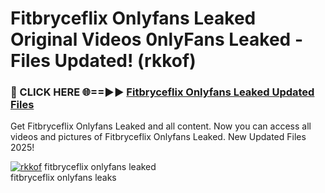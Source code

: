 # Fitbryceflix Onlyfans Leaked Original Videos 0nlyFans Leaked - Files Updated! (rkkof)

<h3>🔴 CLICK HERE 🌐==►► <a href="https://tinyurl.com/ms9xzufz" rel="nofollow">Fitbryceflix Onlyfans Leaked Updated Files</a></h3>

Get Fitbryceflix Onlyfans Leaked and all content. Now you can access all videos and pictures of Fitbryceflix Onlyfans Leaked. New Updated Files 2025!

[![rkkof](https://i.imgur.com/PQ7UWWw.gif)](https://tinyurl.com/ms9xzufz)
fitbryceflix onlyfans leaked<br>
fitbryceflix onlyfans leaks